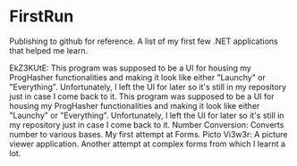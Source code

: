 FirstRun
========

Publishing to github for reference. A list of my first few .NET applications that helped me learn.

EkZ3KUtE: This program was supposed to be a UI for housing my ProgHasher functionalities and making it look like either "Launchy" or "Everything". Unfortunately, I left the UI for later so it's still in my repository just in case I come back to it. This program was supposed to be a UI for housing my ProgHasher functionalities and making it look like either "Launchy" or "Everything". Unfortunately, I left the UI for later so it's still in my repository just in case I come back to it.
Number Conversion: Converts number to various bases. My first attempt at Forms.
Picto Vi3w3r: A picture viewer application. Another attempt at complex forms from which I learnt a lot.
